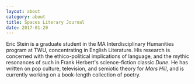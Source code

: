 ```yaml
---
layout: about
category: about
title: Spaces Literary Journal
date: 2017-01-20
---
```


Eric Stein is a graduate student in the MA Interdisciplinary Humanities program at TWU, concentrating in English Literature. His research is concerned with the ethico-political implications of language, and the mythic resonances of such in Frank Herbert's science-fiction classic *Dune*. He has written on pop culture, television, and semiotic theory for *Mars Hill*, and is currently working on a book-length collection of poetry.
